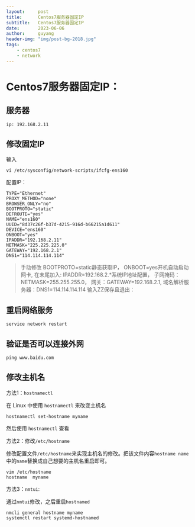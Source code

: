 ```yaml
---
layout:     post
title:      Centos7服务器固定IP
subtitle:   Centos7服务器固定IP
date:       2023-06-06
author:     guyang
header-img: "img/post-bg-2018.jpg"
tags:    
    - centos7
    - network
---
```


# Centos7服务器固定IP：

## 服务器
```
ip: 192.168.2.11
```
## 修改固定IP

输入
```
vi /etc/sysconfig/network-scripts/ifcfg-ens160
```

配置IP：
```
TYPE="Ethernet"
PROXY_METHOD="none"
BROWSER_ONLY="no"
BOOTPROTO="static"
DEFROUTE="yes"
NAME="ens160"
UUID="8d37c26f-b37d-4215-916d-b66215a1d611"
DEVICE="ens160"
ONBOOT="yes"
IPADDR="192.168.2.11"
NETMASK="225.225.225.0"
GATEWAY="192.168.2.1"
DNS1="114.114.114.114"

```

> 手动修改
> BOOTPROTO=static静态获取IP，
> ONBOOT=yes开机自动启动网卡,
> 在末尾加入:
> IPADDR=192.168.2.*系统IP地址配置，
> 子网掩码：NETMASK=255.255.255.0，
> 网关：GATEWAY=192.168.2.1,
> 域名解析服务器：DNS1=114.114.114.114
> 输入ZZ保存且退出：

## 重启网络服务
```
service network restart
```

## 验证是否可以连接外网
```
ping www.baidu.com
```

## 修改主机名
方法1：`hostnamectl`

在 Linux 中使用 `hostnamectl` 来改变主机名
```
hostnamectl set-hostname myname
```
然后使用 `hostnamectl` 查看

方法2：修改`/etc/hostname`

修改配置文件`/etc/hostname`来实现主机名的修改。把该文件内容`hostname name`中的`name`替换成自己想要的主机名重启即可。
```
vim /etc/hostname 
hostname  myname
```

方法3：`nmtui`:

通过`nmtui`修改，之后重启`hostnamed`
```
nmcli general hostname myname
systemctl restart systemd-hostnamed
```